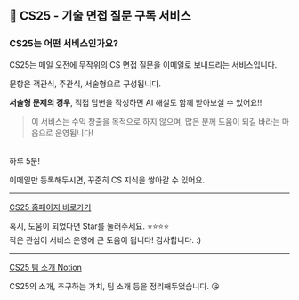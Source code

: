 ## 📨 CS25 - 기술 면접 질문 구독 서비스
### CS25는 어떤 서비스인가요?

CS25는 매일 오전에 무작위의 CS 면접 질문을 이메일로 보내드리는 서비스입니다.

문항은 객관식, 주관식, 서술형으로 구성됩니다.

**서술형 문제의 경우**, 직접 답변을 작성하면 AI 해설도 함께 받아보실 수 있어요!!
> 이 서비스는 수익 창출을 목적으로 하지 않으며, 많은 분께 도움이 되길 바라는 마음으로 운영됩니다!

<br>
하루 5분!

이메일만 등록해두시면, 꾸준히 CS 지식을 쌓아갈 수 있어요.

---

[CS25 홈페이지 바로가기](https://cs25.co.kr/)

혹시, 도움이 되었다면 Star를 눌러주세요. ⭐️⭐️⭐️⭐
<br>
작은 관심이 서비스 운영에 큰 도움이 됩니다! 감사합니다. :)

---

[CS25 팀 소개 Notion](https://determined-visitor-52a.notion.site/CS25-223e2a3e053580888faef79fdf6bfbcf)

CS25의 소개, 추구하는 가치, 팀 소개 등을 정리해두었습니다. 😘
